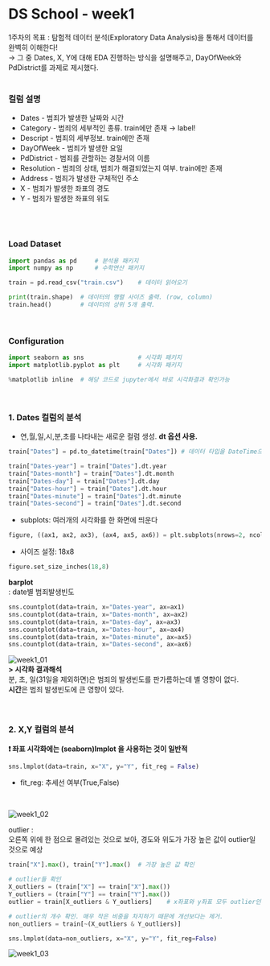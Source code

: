 # DS School - week1
1주차의 목표 : 탐험적 데이터 분석(Exploratory Data Analysis)을 통해서 데이터를 완벽히 이해한다!     
→ 그 중 Dates, X, Y에 대해 EDA 진행하는 방식을 설명해주고, DayOfWeek와 PdDistrict를 과제로 제시했다.
</br>
</br>

### 컬럼 설명
- Dates - 범죄가 발생한 날짜와 시간
- Category - 범죄의 세부적인 종류. train에만 존재 → label!
- Descript - 범죄의 세부정보. train에만 존재
- DayOfWeek - 범죄가 발생한 요일
- PdDistrict - 범죄를 관할하는 경찰서의 이름
- Resolution - 범죄의 상태, 범죄가 해결되었는지 여부. train에만 존재
- Address - 범죄가 발생한 구체적인 주소
- X - 범죄가 발생한 좌표의 경도
- Y - 범죄가 발생한 좌표의 위도
</br>
</br>

### Load Dataset
```python
import pandas as pd		# 분석용 패키지
import numpy as np		# 수학연산 패키지

train = pd.read_csv("train.csv")	# 데이터 읽어오기

print(train.shape)	# 데이터의 행렬 사이즈 출력. (row, column)
train.head()		# 데이터의 상위 5개 출력.
```
</br>

### Configuration
```python
import seaborn as sns	 	        # 시각화 패키지
import matplotlib.pyplot as plt 	# 시각화 패키지

%matplotlib inline	# 해당 코드로 jupyter에서 바로 시각화결과 확인가능
```
</br>

### 1. Dates 컬럼의 분석     
- 연,월,일,시,분,초를 나타내는 새로운 컬럼 생성. **dt 옵션 사용.**
```python
train["Dates"] = pd.to_datetime(train["Dates"])	# 데이터 타입을 DateTime으로 변환

train["Dates-year"] = train["Dates"].dt.year
train["Dates-month"] = train["Dates"].dt.month
train["Dates-day"] = train["Dates"].dt.day
train["Dates-hour"] = train["Dates"].dt.hour
train["Dates-minute"] = train["Dates"].dt.minute
train["Dates-second"] = train["Dates"].dt.second
```

- subplots: 여러개의 시각화를 한 화면에 띄운다
```python
figure, ((ax1, ax2, ax3), (ax4, ax5, ax6)) = plt.subplots(nrows=2, ncols=3)
```

- 사이즈 설정: 18x8
```python
figure.set_size_inches(18,8)
```

**barplot**    
: date별 범죄발생빈도 
```python
sns.countplot(data=train, x="Dates-year", ax=ax1)
sns.countplot(data=train, x="Dates-month", ax=ax2)
sns.countplot(data=train, x="Dates-day", ax=ax3)
sns.countplot(data=train, x="Dates-hour", ax=ax4)
sns.countplot(data=train, x="Dates-minute", ax=ax5)
sns.countplot(data=train, x="Dates-second", ax=ax6)
```
![week1_01](https://user-images.githubusercontent.com/41939828/86716055-c9e4e680-c05b-11ea-888e-227a99e4ed0f.JPG)   
**> 시각화 결과해석**     
분, 초, 일(31일을 제외하면)은 범죄의 발생빈도를 판가름하는데 별 영향이 없다.     
**시간**은 범죄 발생빈도에 큰 영향이 있다.
</br>
</br>
</br>

### 2. X,Y 컬럼의 분석
**:exclamation: 좌표 시각화에는 (seaborn)lmplot 을 사용하는 것이 일반적**
```python
sns.lmplot(data=train, x="X", y="Y", fit_reg = False)
```
- fit_reg: 추세선 여부(True,False)
</br>

![week1_02](https://user-images.githubusercontent.com/41939828/86716079-d10bf480-c05b-11ea-8165-6786d2be77b0.JPG)        

outlier :     
오른쪽 위에 한 점으로 몰려있는 것으로 보아, 경도와 위도가 가장 높은 값이 outlier일 것으로 예상
```python
train["X"].max(), train["Y"].max()	# 가장 높은 값 확인

# outlier들 확인
X_outliers = (train["X"] == train["X"].max())
Y_outliers = (train["Y"] == train["Y"].max())
outlier = train[X_outliers & Y_outliers]    # x좌표와 y좌표 모두 outlier인 것을 확인

# outlier의 개수 확인. 매우 작은 비중을 차지하기 때문에 개선보다는 제거.
non_outliers = train[~(X_outliers & Y_outliers)]

sns.lmplot(data=non_outliers, x="X", y="Y", fit_reg=False)
```
![week1_03](https://user-images.githubusercontent.com/41939828/86716103-d6693f00-c05b-11ea-8fbe-f36ec4aef4b8.JPG)           
